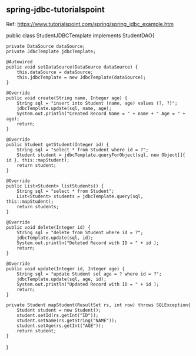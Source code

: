 spring-jdbc-tutorialspoint
---------------------------
Ref: https://www.tutorialspoint.com/spring/spring_jdbc_example.htm


public class StudentJDBCTemplate implements StudentDAO{

	private DataSource dataSource;
	private JdbcTemplate jdbcTemplate;

	@Autowired
	public void setDataSource(DataSource dataSource) {
		this.dataSource = dataSource;
		this.jdbcTemplate = new JdbcTemplate(dataSource);
	}

	@Override
	public void create(String name, Integer age) {
		String sql = "insert into Student (name, age) values (?, ?)";
		jdbcTemplate.update(sql, name, age);
		System.out.println("Created Record Name = " + name + " Age = " + age);
		return;
	}

	@Override
	public Student getStudent(Integer id) {
		String sql = "select * from Student where id = ?";
		Student student = jdbcTemplate.queryForObject(sql, new Object[]{ id }, this::mapStudent);
		return student;
	}

	@Override
	public List<Student> listStudents() {
		String sql = "select * from Student";
		List<Student> students = jdbcTemplate.query(sql, this::mapStudent);
		return students;
	}

	@Override
	public void delete(Integer id) {
		String sql = "delete from Student where id = ?";
		jdbcTemplate.update(sql, id);
		System.out.println("Deleted Record with ID = " + id );
		return;
	}

	@Override
	public void update(Integer id, Integer age) {
		String sql = "update Student set age = ? where id = ?";
		jdbcTemplate.update(sql, age, id);
		System.out.println("Updated Record with ID = " + id );
		return;
	}

	private Student mapStudent(ResultSet rs, int row) throws SQLException{
		Student student = new Student();
		student.setId(rs.getInt("ID"));
		student.setName(rs.getString("NAME"));
		student.setAge(rs.getInt("AGE"));
		return student;
	}
}
